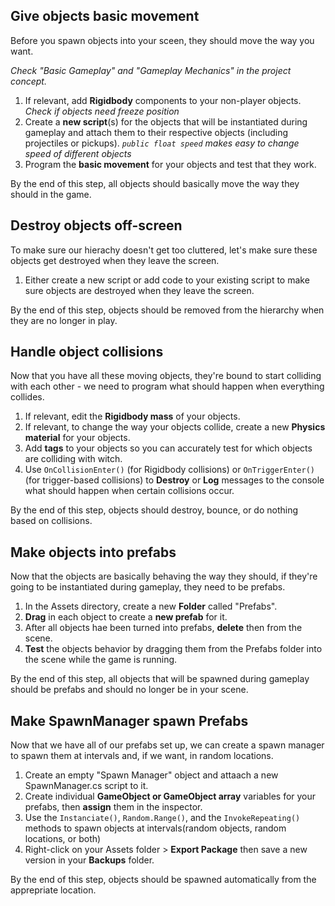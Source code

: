 ## Give objects basic movement

Before you spawn objects into your sceen, they should move the way you want.

*Check "Basic Gameplay" and "Gameplay Mechanics" in the project concept.*

1. If relevant, add **Rigidbody** components to your non-player objects. *Check if objects need freeze position*
2. Create a **new script**(s) for the objects that will be instantiated during gameplay and attach them to their respective objects (including projectiles or pickups). *`public float speed` makes easy to change speed of different objects*
3. Program the **basic movement** for your objects and test that they work.

By the end of this step, all objects should basically move the way they should in the game.

## Destroy objects off-screen

To make sure our hierachy doesn't get  too cluttered, let's make sure these objects get destroyed when they leave the screen.

1. Either create a new script or add code to your existing script to make sure objects are destroyed when they leave the screen.

By the end of this step, objects should be removed from the hierarchy when they are no longer in play.

## Handle object collisions

Now that you have all these moving objects, they're bound to start colliding with each other - we need to program what should happen when everything collides.

1. If relevant, edit the **Rigidbody mass** of your objects.
2. If relevant, to change the way your objects collide, create a new **Physics material** for your objects.
3. Add **tags** to your objects so you can accurately test for which objects are colliding with witch.
4. Use `OnCollisionEnter()` (for Rigidbody collisions) or `OnTriggerEnter()` (for trigger-based collisions) to **Destroy** or **Log** messages to the console what should happen when certain collisions occur.

By the end of this step, objects should destroy, bounce, or do nothing based on collisions.

## Make objects into prefabs

Now that the objects are basically behaving the way they should, if they're going to be instantiated during gameplay, they need to be prefabs.

1. In the Assets directory, create a new **Folder** called "Prefabs".
2. **Drag** in each object to create a **new prefab** for it.
3. After all objects hae been turned into prefabs, **delete** then from the scene.
4. **Test** the objects behavior by dragging them from the Prefabs folder into the scene while the game is running.

By the end of this step, all objects that will be spawned during gameplay should be prefabs and should no longer be in your scene.

## Make SpawnManager spawn Prefabs

Now that we have all of our prefabs set up, we can create a spawn manager to spawn them at intervals and, if we want, in random locations.

1. Create an empty "Spawn Manager" object and attaach a new SpawnManager.cs script to it.
2. Create individual **GameObject or GameObject array** variables for your prefabs, then **assign** them in the inspector.
3. Use the `Instanciate()`, `Random.Range()`, and the `InvokeRepeating()` methods to spawn objects at intervals(random objects, random locations, or both)
4. Right-click on your Assets folder > **Export Package** then save a new version in your **Backups** folder.

By the end of this step, objects should be spawned automatically from the apprepriate location.

